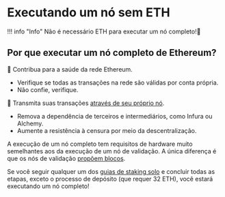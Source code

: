 # Executando um nó sem ETH

!!! info "Info"
    Não é necessário ETH para executar um nó completo!🥳


## Por que executar um nó completo de Ethereum?

🍎 Contribua para a saúde da rede Ethereum.

* Verifique se todas as transações na rede são válidas por conta própria.
* Não confie, verifique.

📡 Transmita suas transações [através de seu próprio nó](/tutorials/rpc-endpoint).

* Remova a dependência de terceiros e intermediários, como Infura ou Alchemy.
* Aumente a resistência à censura por meio da descentralização.

A execução de um nó completo tem requisitos de hardware muito semelhantes aos da execução de um nó de validação. A única diferença é que os nós de validação [propõem blocos](/staking-glossary#block-proposer).

Se você seguir qualquer um dos [guias de staking solo](/tutorials/solo-staking-guides) e concluir todas as etapas, exceto o processo de depósito (que requer 32 ETH), você estará executando um nó completo!
